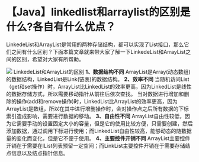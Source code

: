# 【Java】linkedlist和arraylist的区别是什么?各自有什么优点？

LinkedeList和ArrayList是常用的两种存储结构，都可以实现了List接口，那么它们之间有什么区别？下面本篇文章就来带大家了解一下LinkedeList和ArrayList之间的区别，希望对大家有所帮助。

![](https://img-blog.csdnimg.cn/img_convert/4cb93023125fdc28c2138e5bd8e31cd5.png)
LinkedeList和ArrayList的区别
**1、数据结构不同**
ArrayList是Array(动态数组)的数据结构，LinkedList是Link(链表)的数据结构。
**2、效率不同**
当随机访问List（get和set操作）时，ArrayList比LinkedList的效率更高，因为LinkedList是线性的数据存储方式，所以需要移动指针从前往后依次查找。
当对数据进行增加和删除的操作(add和remove操作)时，LinkedList比ArrayList的效率更高，因为ArrayList是数组，所以在其中进行增删操作时，会对操作点之后所有数据的下标索引造成影响，需要进行数据的移动。
**3、自由性不同**
ArrayList自由性较低，因为它需要手动的设置固定大小的容量，但是它的使用比较方便，只需要创建，然后添加数据，通过调用下标进行使用；而LinkedList自由性较高，能够动态的随数据量的变化而变化，但是它不便于使用。
**4、主要控件开销不同**
ArrayList主要控件开销在于需要在lList列表预留一定空间；而LinkList主要控件开销在于需要存储结点信息以及结点指针信息。
 



